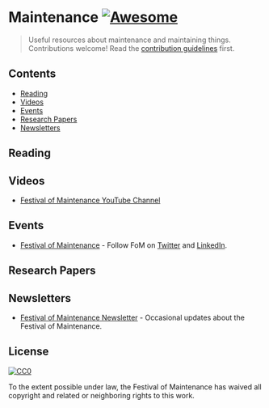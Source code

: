 # Maintenance [![Awesome](https://awesome.re/badge.svg)](https://awesome.re)

> Useful resources about maintenance and maintaining things. Contributions welcome! Read the [contribution guidelines](contributing.md) first.

## Contents

- [Reading](#reading)
- [Videos](#videos)
- [Events](#events)
- [Research Papers](#research-papers)
- [Newsletters](#newsletters)

## Reading


## Videos

- [Festival of Maintenance YouTube Channel](https://www.youtube.com/channel/UCpufp_ikE1old2nGP5XhpWQ)

## Events

- [Festival of Maintenance](https://festivalofmaintenance.org.uk/) - Follow FoM on [Twitter](https://twitter.com/MaintenanceFest) and [LinkedIn](https://www.linkedin.com/company/maintenancefest).

## Research Papers

## Newsletters

- [Festival of Maintenance Newsletter](https://tinyletter.com/FestivalOfMaintenance) - Occasional updates about the Festival of Maintenance.

## License

[![CC0](https://mirrors.creativecommons.org/presskit/buttons/88x31/svg/cc-zero.svg)](https://creativecommons.org/publicdomain/zero/1.0)

To the extent possible under law, the Festival of Maintenance has waived all copyright and related or neighboring rights to this work.
